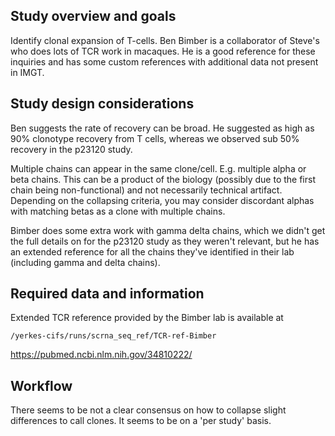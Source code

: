 ## Study overview and goals

Identify clonal expansion of T-cells.
Ben Bimber is a collaborator of Steve's who does lots of TCR work in macaques.
He is a good reference for these inquiries and has some custom references with
additional data not present in IMGT. 

## Study design considerations

Ben suggests the rate of recovery can be broad. He suggested as high as 90%
clonotype recovery from T cells, whereas we observed sub 50% recovery in the
p23120 study. 

Multiple chains can appear in the same clone/cell. E.g. multiple alpha or beta
chains. This can be a product of the biology (possibly due to the first chain 
being non-functional) and not necessarily technical artifact. Depending on the
collapsing criteria, you may consider discordant alphas with matching betas 
as a clone with multiple chains. 

Bimber does some extra work with gamma delta chains, which we didn't get the
full details on for the p23120 study as they weren't relevant, but he has an 
extended reference for all the chains they've identified in their lab (including
gamma and delta chains). 

## Required data and information

Extended TCR reference provided by the Bimber lab is available at 

`/yerkes-cifs/runs/scrna_seq_ref/TCR-ref-Bimber`

https://pubmed.ncbi.nlm.nih.gov/34810222/

## Workflow

There seems to be not a clear consensus on how to collapse slight differences
to call clones. It seems to be on a 'per study' basis. 